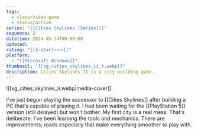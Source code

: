```yaml
---
tags:
  - class/video-game
  - status/active
series: "[[Cities Skylines (Series)]]"
sequence: 2
datetime: 2024-05-14T00:00:00
updated: 
rating: "[[3-star|⭐️⭐️⭐️]]"
platform:
  - "[[Microsoft Windows]]"
thumbnail: "[[vg_cities_skylines_ii_t.webp]]"
description: Cities Skylines II is a city building game.
---
```

![[vg_cities_skylines_ii.webp|media-cover]]

I've just begun playing the successor to [[Cities Skylines]] after building a PC that's capable of playing it. I had been waiting for the [[PlayStation 5]] version (still delayed) but won't bother. My first city is a real mess. That's deliberate. I've been learning the tools and mechanics. There are improvements; roads especially that make everything smoother to play with.